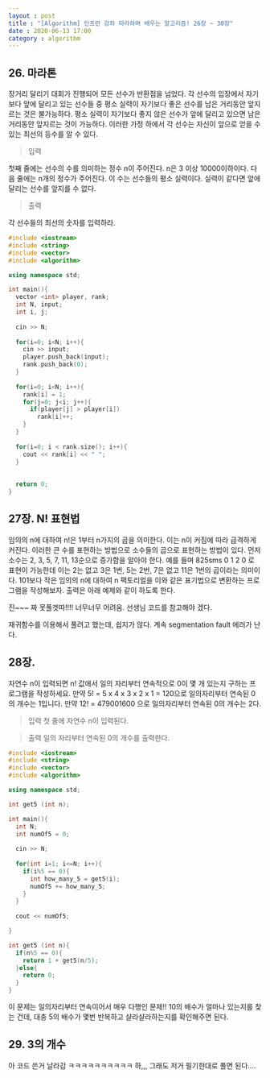 ```yaml
---
layout : post
title : "[Algorithm] 인프런 강좌 따라하며 배우는 알고리즘! 26장 ~ 30장"
date : 2020-06-13 17:00
category : algorithm
---
```


## 26. 마라톤

장거리 달리기 대회가 진행되어 모든 선수가 반환점을 넘었다. 각 선수의 입장에서 자기보다 앞에 달리고 있는 선수들 중 평소 실력이 자기보다 좋은 선수를 남은 거리동안 앞지르는 것은 불가능하다. 평소 실력이 자기보다 좋지 않은 선수가 앞에 달리고 있으면 남은 거리동안 앞지르는 것이 가능하다. 이러한 가정 하에서 각 선수는 자신이 앞으로 얻을 수 있는 최선의 등수를 알 수 있다.

> 입력

첫째 줄에는 선수의 수를 의미하는 정수 n이 주어진다. n은 3 이상 10000이하이다. 다음 줄에는 n개의 정수가 주어진다. 이 수는 선수들의 평소 실력이다. 실력이 같다면 앞에 달리는 선수를 앞지를 수 없다.

> 출력

각 선수들의 최선의 숫자를 입력하라.

```c++
#include <iostream>
#include <string>
#include <vector>
#include <algorithm>

using namespace std;

int main(){
  vector <int> player, rank;
  int N, input;
  int i, j;
  
  cin >> N;
  
  for(i=0; i<N; i++){
    cin >> input;
    player.push_back(input);
    rank.push_back(0);
  }
  
  for(i=0; i<N; i++){
    rank[i] = 1;
    for(j=0; j<i; j++){
      if(player[j] > player[i])
        rank[i]++;
    }
  }
  
  for(i=0; i < rank.size(); i++){
    cout << rank[i] << " ";
  }
  
  
  return 0;
}
```


## 27장. N! 표현법

임의의 n에 대하여 n!은 1부터 n가지의 곱을 의미한다. 이는 n이 커짐에 따라 급격하게 커진다. 이러한 큰 수를 표현하는 방법으로 소수들의 곱으로 표현하는 방법이 있다. 먼저 소수는 2, 3, 5, 7, 11, 13순으로 증가함을 알아야 한다. 예를 들며 825sms 0 1 2 0 로 표현이 가능한데 이는 2는 없고 3은 1번, 5는 2번, 7은 없고 11은 1번의 곱이라는 의미이다. 101보다 작은 임의의 n에 대하여 n 팩토리얼을 이와 같은 표기법으로 변환하는 프로그램을 작성해보자. 출력은 아래 예제와 같이 하도록 한다.


진~~~ 짜 못풀겟따!!!! 너무너무 어려움. 선생님 코드를 참고해야 겠다.

재귀함수를 이용해서 풀려고 했는데, 쉽지가 않다. 계속 segmentation fault 에러가 난다.




## 28장. 

자연수 n이 입력되면 n! 값에서 일의 자리부터 연속적으로 0이 몇 개 있는지 구하는 프로그램을 작성하세요.
만약 5! = 5 x 4 x 3 x 2 x 1 = 120으로 일의자리부터 연속된 0의 개수는 1입니다.
만약 12! = 479001600 으로 일의자리부터 연속된 0의 개수는 2다.

> 입력
첫 줄에 자연수 n이 입력된다.

> 출력
일의 자리부터 연속된 0의 개수를 출력한다.

```c++
#include <iostream>
#include <string>
#include <vector>
#include <algorithm>

using namespace std;

int get5 (int n);

int main(){
  int N;
  int numOf5 = 0;
  
  cin >> N;
  
  for(int i=1; i<=N; i++){
    if(i%5 == 0){
      int how_many_5 = get5(i);
      numOf5 += how_many_5;
    }
  }
  
  cout << numOf5;

}

int get5 (int n){
  if(n%5 == 0){
    return 1 + get5(n/5);
  }else{
    return 0;
  }
}

```

이 문제는 일의자리부터 연속이어서 매우 다행인 문제!! 10의 배수가 얼마나 있는지를 찾는 건데, 대충 5의 배수가 몇번 반복하고 샬라샬라하는지를 확인해주면 된다.



## 29. 3의 개수

아 코드 쓴거 날라감
ㅋㅋㅋㅋㅋㅋㅋㅋㅋㅋ 하,,,
그래도 저거 필기한대로 풀면 된다.... 


